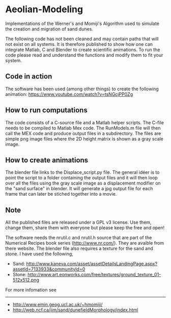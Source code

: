 Aeolian-Modeling
================

Implementations of the Werner's and Momiji's Algorithm used to simulate the creation and migration of sand dunes.

The following code has not been cleaned and may contain paths that will not exist on all systems. It is therefore published to show how one can integrate Matlab, C and Blender to create scientific animations. To run the code please read and understand the functions and modify them to fit your system.

Code in action
---------------
The software has been used (among other things) to create the following animation: https://www.youtube.com/watch?v=tsNGcjPP0Zg

How to run computations
-----------------------
The code consists of a C-source file and a Matlab helper scripts. The C-file needs to be compiled to Matlab Mex code. The RunModels.m file will then call the MEX code and produce output files in a subdirectory. The files are simple png image files where the 2D height matrix is shown as a gray scale image.

How to create animations
----------------------------
The blender file links to the Displace_script.py file. The general idéer is to point the script to a folder containing the output files and it will then loop over all the files using the gray scale image as a displacement modifier on the "sand surface" in blender. It will generate a jpg output file for each frame that can later be stiched together into a movie.

Note
---------

All the published files are released under a GPL v3 license. Use them, change them, share them with everyone but please keep the free and open!

The software needs the nrutil.c and nrutil.h source that are part of the Numerical Recipes book series (http://www.nr.com/). They are avaible from there website.
The blender file also requires a texture for the sand and stone. I have used the following,

* Sand: http://www.kaneva.com/asset/assetDetailsLandingPage.aspx?assetId=7133933&communityId=0
* Stone: http://www.art.eonworks.com/free/textures/ground_texture_01-512x512.png

For more infomation see
________________________

- http://www.emin.geog.ucl.ac.uk/~hmomiji/
- http://web.ncf.ca/jim/sand/dunefieldMorphology/index.html
